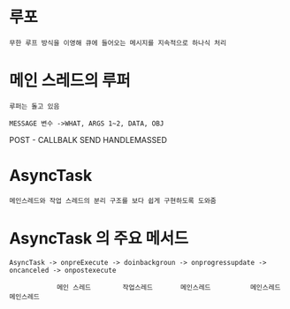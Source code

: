 # 루포
    무한 루프 방식을 이영해 큐에 들어오는 메시지를 지속적으로 하나식 처리


# 메인 스레드의 루퍼
    루퍼는 돌고 있음
    
    MESSAGE 변수 ->WHAT, ARGS 1~2, DATA, OBJ

POST - CALLBALK
SEND HANDLEMASSED


# AsyncTask
    메인스레드와 작업 스레드의 분리 구조를 보다 쉽게 구현하도록 도와줌


# AsyncTask 의 주요 메서드

    AsyncTask -> onpreExecute -> doinbackgroun -> onprogressupdate -> oncanceled -> onpostexecute

                메인 스레드        작업스레드       메인스레드          메인스레드      메인스레드
    



    